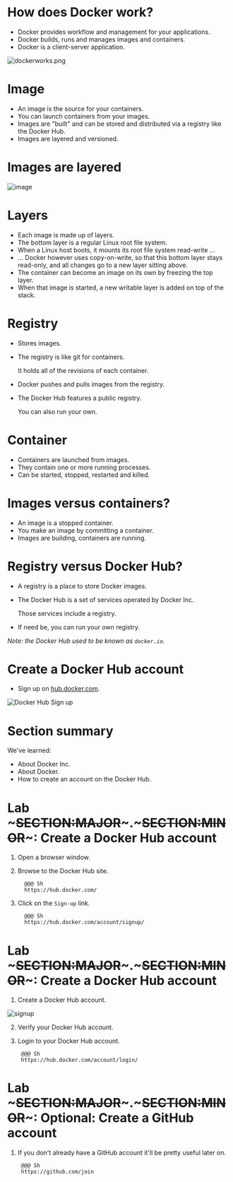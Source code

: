 <!SLIDE>
# How does Docker work?

* Docker provides workflow and management for your applications.
* Docker builds, runs and manages images and containers.
* Docker is a client-server application.

![dockerworks.png](dockerworks.jpg)

<!SLIDE>
# Image

* An image is the source for your containers.
* You can launch containers from your images.
* Images are "built" and can be stored and distributed via a registry
  like the Docker Hub.
* Images are layered and versioned.

<!SLIDE>
# Images are layered

![image](image.png)

<!SLIDE>
# Layers

* Each image is made up of layers.
* The bottom layer is a regular Linux root file system.
* When a Linux host boots, it mounts its root file system read-write ...
* ... Docker however uses copy-on-write, so that this bottom layer
  stays read-only, and all changes go to a new layer sitting above.
* The container can become an image on its own by freezing the top layer.
* When that image is started, a new writable layer is added on top of
  the stack.

<!SLIDE>
# Registry

* Stores images.

* The registry is like git for containers.

    It holds all of the revisions of each container.

* Docker pushes and pulls images from the registry.

* The Docker Hub features a public registry.

    You can also run your own.

<!SLIDE>
# Container

* Containers are launched from images.
* They contain one or more running processes.
* Can be started, stopped, restarted and killed.

<!SLIDE>
# Images versus containers?

* An image is a stopped container.
* You make an image by committing a container.
* Images are building, containers are running.

<!SLIDE>
# Registry versus Docker Hub?

* A registry is a place to store Docker images.

* The Docker Hub is a set of services operated by Docker Inc.

    Those services include a registry.

* If need be, you can run your own registry.

*Note: the Docker Hub used to be known as `docker.io`.*

<!SLIDE>
# Create a Docker Hub account

* Sign up on [hub.docker.com](https://hub.docker.com/).

![Docker Hub Sign up](signup.png)

<!SLIDE>
# Section summary

We've learned:

* About Docker Inc.
* About Docker.
* How to create an account on the Docker Hub.

<!SLIDE supplemental exercises>
# Lab ~~~SECTION:MAJOR~~~.~~~SECTION:MINOR~~~: Create a Docker Hub account

1. Open a browser window.

2. Browse to the Docker Hub site.

         @@@ Sh
         https://hub.docker.com/

3. Click on the ``Sign-up`` link.

         @@@ Sh
         https://hub.docker.com/account/signup/

<!SLIDE supplemental exercises>
# Lab ~~~SECTION:MAJOR~~~.~~~SECTION:MINOR~~~: Create a Docker Hub account

1. Create a Docker Hub account.

![signup](signup.png)

2. Verify your Docker Hub account.

3. Login to your Docker Hub account.

        @@@ Sh
        https://hub.docker.com/account/login/

<!SLIDE supplemental exercises>
# Lab ~~~SECTION:MAJOR~~~.~~~SECTION:MINOR~~~: Optional: Create a GitHub account

1. If you don't already have a GitHub account it'll be pretty useful later on.

        @@@ Sh
        https://github.com/join
